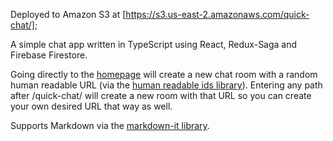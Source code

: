 Deployed to Amazon S3 at [https://s3.us-east-2.amazonaws.com/quick-chat/];

A simple chat app written in TypeScript using React, Redux-Saga and Firebase Firestore.

Going directly to the [homepage](https://s3.us-east-2.amazonaws.com/quick-chat/) will create a new chat room with a random human readable URL (via the [human readable ids library](https://www.npmjs.com/package/human-readable-ids)). Entering any path after /quick-chat/ will create a new room with that URL so you can create your own desired URL that way as well.

Supports Markdown via the [markdown-it library](https://www.npmjs.com/package/markdown-it).